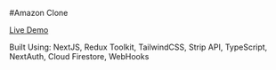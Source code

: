 #Amazon Clone

[Live Demo](https://amazon-clone-8e9cpna9e-cardoss201.vercel.app/)

Built Using: NextJS, Redux Toolkit, TailwindCSS, Strip API, TypeScript, NextAuth, Cloud Firestore, WebHooks
